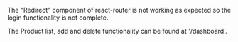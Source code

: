 The "Redirect" component of react-router is not working as expected so the login functionality is not complete.

The Product list, add and delete functionality can be found at '/dashboard'.
